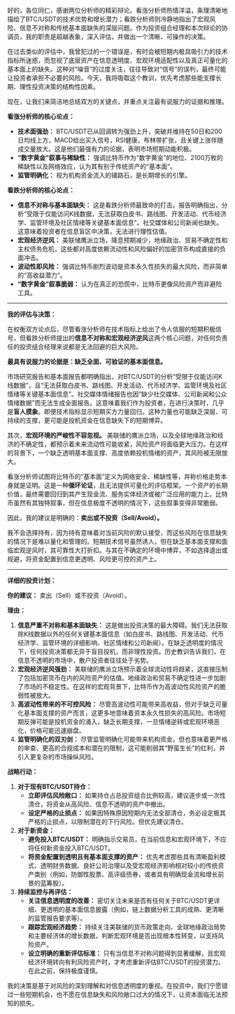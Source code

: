 好的，各位同仁，感谢两位分析师的精彩辩论。看涨分析师热情洋溢，条理清晰地描绘了BTC/USDT的技术优势和增长潜力；看跌分析师则冷静地指出了宏观风险、信息不对称和传统基本面缺失的深层问题。作为投资组合经理和本次辩论的协调员，我的职责是超越表象，深入评估，并做出一个清晰、可操作的决策。

在过去类似的评估中，我曾犯过的一个错误是，有时会被短期内极具吸引力的技术指标所迷惑，而忽视了底层资产在信息透明度、宏观环境适配性以及真正可量化的基本面上的缺失。这种对“噪音”的过度关注，往往导致对“信号”的误判，最终可能让投资者承担不必要的风险。今天，我将吸取这个教训，优先考虑那些能支撑长期、理性投资决策的结构性因素。

现在，让我们来简洁地总结双方的关键点，并重点关注最有说服力的证据和推理。

**看涨分析师的核心论点：**

*   **技术面强劲：** BTC/USDT已从回调转为强劲上升，突破并维持在50日和200日均线上方，MACD给出买入信号，RSI健康，布林带扩张，且关键上涨伴随成交量放大。这是他们最强有力的论据，表明市场短期动能积极。
*   **“数字黄金”叙事与稀缺性：** 强调比特币作为“数字黄金”的地位、2100万枚的稀缺性以及网络效应，认为其有别于传统资产的“基本面”。
*   **监管明确化：** 视为机构资金流入的铺路石，是长期增长的引擎。

**看跌分析师的核心论点：**

*   **信息不对称与基本面缺失：** 这是看跌分析师最致命的打击。报告明确指出，分析“受限于仅能访问K线数据，无法获取白皮书、路线图、开发活动、代币经济学、监管环境及社区情绪等关键基本面信息”。社交媒体和公司新闻也缺失。这意味着投资者在信息盲区中决策，无法进行理性估值。
*   **宏观经济逆风：** 美联储鹰派立场，降息预期减少，地缘政治、贸易不确定性和主权债务危机，这些都对高度依赖流动性和风险偏好的加密货币构成直接的负面冲击。
*   **波动性即风险：** 强调比特币剧烈波动是资本永久性损失的最大风险，而非简单的“高收益潜力”。
*   **“数字黄金”叙事脆弱：** 认为在真正的恐慌中，比特币更像风险资产而非避险工具。

---

**我的评估与决策：**

在权衡双方论点后，尽管看涨分析师在技术指标上给出了令人信服的短期积极信号，但看跌分析师提出的**信息不对称和宏观经济逆风**这两个核心问题，对任何负责任的投资组合经理来说都是无法回避的巨大风险。

**最具有说服力的论据是：缺乏全面、可验证的基本面信息。**

市场研究报告和基本面报告都明确指出，对BTC/USDT的分析“受限于仅能访问K线数据”，且“无法获取白皮书、路线图、开发活动、代币经济学、监管环境及社区情绪等关键基本面信息”。社交媒体情绪报告也因“缺少社交媒体、公司新闻和公众情绪数据”而无法生成全面报告。这意味着我们作为投资者，在进行决策时，几乎是**盲人摸象**。即便技术指标显示短期买方力量回归，这种力量也可能缺乏深层、可持续的支撑，更可能是投机资金在信息缺失下的短期博弈。

其次，**宏观环境的严峻性不容忽视。** 美联储的鹰派立场，以及全球地缘政治和经济的不确定性，都预示着未来流动性可能收紧，风险资产将面临更大压力。在这样的背景下，一个缺乏透明基本面支撑、高度依赖投机情绪的资产，其风险被无限放大。

看涨分析师试图将比特币的“基本面”定义为网络安全、稀缺性等，并称价格走势本身就是证明。这是一种**循环论证**，且无法提供可量化的评估框架。一个资产的长期价值，最终需要回归到其产生现金流、服务实体经济或被广泛应用的能力上。比特币虽然有其独特叙事，但在信息极度不透明的情况下，这些叙事变得非常脆弱。

因此，我的建议是明确的：**卖出或不投资（Sell/Avoid）。**

我不会选择持有，因为持有意味着对当前风险的默认接受，而这些风险在信息缺失的情况下是难以量化和管理的。短期技术信号虽然诱人，但在缺乏基本面支撑和面临宏观逆风时，其可靠性大打折扣。与其在不确定的环境中博弈，不如选择退出或规避，将资金配置到信息更透明、风险更可控的资产上。

---

**详细的投资计划：**

**你的建议：** 卖出（Sell）或不投资（Avoid）。

**理由：**

1.  **信息严重不对称和基本面缺失：** 这是做出投资决策的最大障碍。我们无法获取除K线数据以外的任何关键基本面信息（如白皮书、路线图、开发活动、代币经济学、监管环境的详细影响、社区情绪和公司新闻）。在缺乏透明度的情况下，任何投资决策都无异于盲目投机，而非理性投资。历史教训告诉我们，在信息不透明的市场中，散户投资者往往处于劣势。
2.  **宏观经济逆风强劲：** 美联储的鹰派立场预示着全球流动性将趋紧，这直接压制了包括加密货币在内的风险资产的估值。地缘政治和贸易不确定性进一步加剧了市场的不稳定性。在这样的宏观背景下，比特币作为高波动性风险资产的脆弱性被放大。
3.  **高波动性带来的不可控风险：** 尽管高波动性可能带来高收益，但对于缺乏可量化基本面支撑的资产而言，这更多地意味着资本永久性损失的高风险。市场短期反弹可能是投机资金的涌入，缺乏长期支撑，一旦情绪逆转或宏观环境恶化，价格可能迅速崩盘。
4.  **监管明确化的双刃剑：** 尽管监管明确化可能带来机构资金，但也意味着更严格的审查、更高的合规成本和潜在的限制，这可能削弱其“野蛮生长”的红利，并引入更复杂的市场操纵风险。

**战略行动：**

1.  **对于现有BTC/USDT持仓：**
    *   **立即评估风险敞口：** 如果持仓占总投资组合比例较高，建议逐步或一次性清仓，将资金从高风险、信息不透明的资产中撤出。
    *   **设定严格的止损点：** 如果因特殊原因短期内无法全部清仓，务必设定极其严格的止损点，以限制潜在的下行风险。但优先建议清仓。
2.  **对于新资金：**
    *   **避免投入BTC/USDT：** 明确指示交易员，在当前信息和宏观环境下，不应将任何新资金投入BTC/USDT。
    *   **将资金配置到透明且有基本面支撑的资产：** 优先考虑那些具有清晰盈利模式、透明财务数据、良好公司治理以及受宏观经济影响相对较小的传统资产类别（例如，防御性股票、高评级债券，或者具有明确现金流和增长前景的蓝筹股）。
3.  **持续监控与再评估：**
    *   **关注信息透明度的改善：** 密切关注未来是否有任何关于BTC/USDT更详细、更透明的基本面信息披露（例如，链上数据分析工具的成熟、更清晰的监管报告要求等）。
    *   **跟踪宏观经济趋势：** 持续关注美联储的货币政策走向、全球地缘政治局势和主要经济体的增长数据，判断宏观环境是否出现根本性转变，以支持风险资产。
    *   **设立明确的重新评估标准：** 只有当信息不对称问题得到显著缓解，且宏观经济环境转向有利风险资产时，才考虑重新评估BTC/USDT的投资潜力。在此之前，保持极度谨慎。

我的决策是基于对风险的深刻理解和对信息透明度的重视。在投资中，我们宁愿错过一些短期机会，也不愿在信息缺失和风险敞口过大的情况下，让资本面临无法预知的损失。